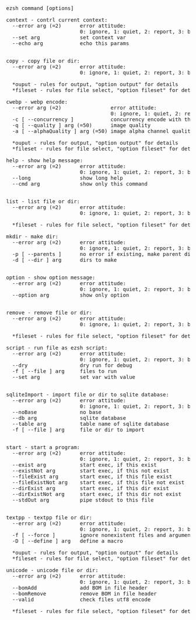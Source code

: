 <pre>
ezsh command [options]

context - contrl current context:
  --error arg (=2)      error attitude:
                        0: ignore, 1: quiet, 2: report, 3: break
  --set arg             set context var
  --echo arg            echo this params


copy - copy file or dir:
  --error arg (=2)      error attitude:
                        0: ignore, 1: quiet, 2: report, 3: break

  *ouput - rules for output, "option output" for details
  *fileset - rules for file select, "option fileset" for details

cwebp - webp encode:
  --error arg (=2)                error attitude:
                                  0: ignore, 1: quiet, 2: report, 3: break
  -c [ --concurrency ]            concurrency encode with threads
  -q [ --quality ] arg (=50)      image quality
  -a [ --alphaQuality ] arg (=50) image alpha channel quality

  *ouput - rules for output, "option output" for details
  *fileset - rules for file select, "option fileset" for details

help - show help message:
  --error arg (=2)      error attitude:
                        0: ignore, 1: quiet, 2: report, 3: break
  --long                show long help
  --cmd arg             show only this command


list - list file or dir:
  --error arg (=2)      error attitude:
                        0: ignore, 1: quiet, 2: report, 3: break

  *fileset - rules for file select, "option fileset" for details

mkdir - make dir:
  --error arg (=2)      error attitude:
                        0: ignore, 1: quiet, 2: report, 3: break
  -p [ --parents ]      no error if existing, make parent directories as needed
  -d [ --dir ] arg      dirs to make


option - show option message:
  --error arg (=2)      error attitude:
                        0: ignore, 1: quiet, 2: report, 3: break
  --option arg          show only option


remove - remove file or dir:
  --error arg (=2)      error attitude:
                        0: ignore, 1: quiet, 2: report, 3: break

  *fileset - rules for file select, "option fileset" for details

script - run file as ezsh script:
  --error arg (=2)      error attitude:
                        0: ignore, 1: quiet, 2: report, 3: break
  --dry                 dry run for debug
  -f [ --file ] arg     files to run
  --set arg             set var with value


sqliteImport - import file or dir to sqlite database:
  --error arg (=2)      error attitude:
                        0: ignore, 1: quiet, 2: report, 3: break
  --noBase              no base
  --db arg              sqlite database
  --table arg           table name of sqlite database
  -f [ --file ] arg     file or dir to import


start - start a program:
  --error arg (=2)      error attitude:
                        0: ignore, 1: quiet, 2: report, 3: break
  --exist arg           start exec, if this exist
  --existNot arg        start exec, if this not exist
  --fileExist arg       start exec, if this file exist
  --fileExistNot arg    start exec, if this file not exist
  --dirExist arg        start exec, if this dir exist
  --dirExistNot arg     start exec, if this dir not exist
  --stdOut arg          pipe stdout to this file


textpp - textpp file or dir:
  --error arg (=2)      error attitude:
                        0: ignore, 1: quiet, 2: report, 3: break
  -f [ --force ]        ignore nonexistent files and arguments
  -D [ --define ] arg   define a macro

  *ouput - rules for output, "option output" for details
  *fileset - rules for file select, "option fileset" for details

unicode - unicode file or dir:
  --error arg (=2)      error attitude:
                        0: ignore, 1: quiet, 2: report, 3: break
  --bomAdd              add BOM in file header
  --bomRemove           remove BOM in file header
  --valid               check files utf8 encode

  *fileset - rules for file select, "option fileset" for details

</pre>

